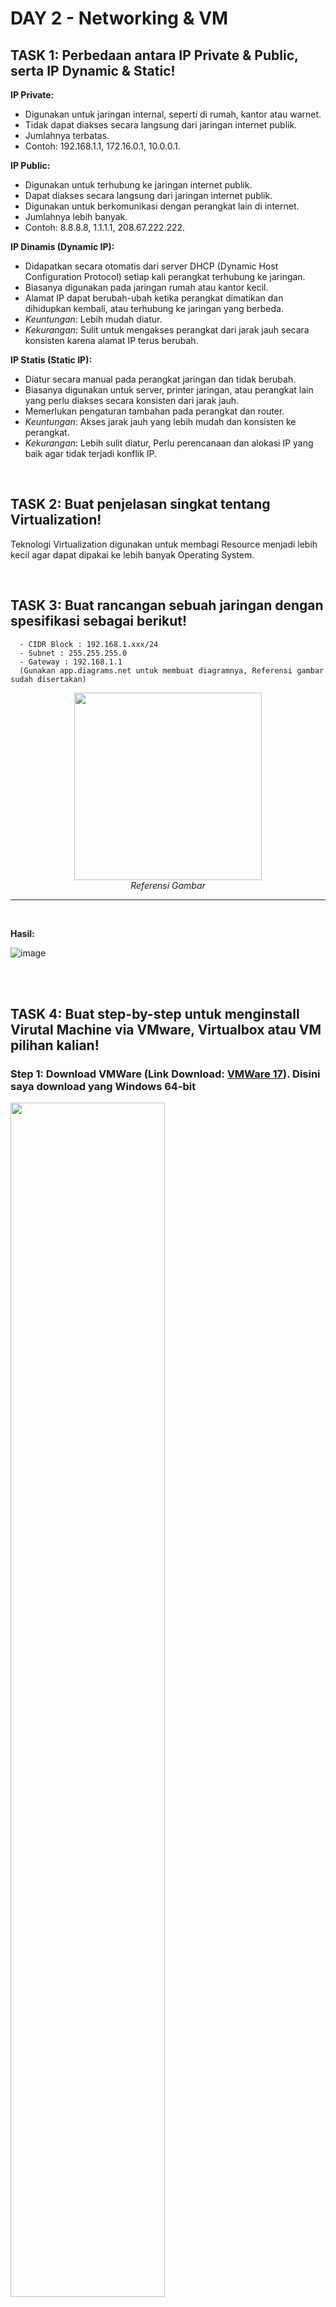 # DAY 2 - Networking & VM

## TASK 1: Perbedaan antara IP Private & Public, serta IP Dynamic & Static!

**IP Private:**
- Digunakan untuk jaringan internal, seperti di rumah, kantor atau warnet.
- Tidak dapat diakses secara langsung dari jaringan internet publik.
- Jumlahnya terbatas.
- Contoh: 192.168.1.1, 172.16.0.1, 10.0.0.1.

**IP Public:**
- Digunakan untuk terhubung ke jaringan internet publik.
- Dapat diakses secara langsung dari jaringan internet publik.
- Digunakan untuk berkomunikasi dengan perangkat lain di internet.
- Jumlahnya lebih banyak.
- Contoh: 8.8.8.8, 1.1.1.1, 208.67.222.222.

**IP Dinamis (Dynamic IP):**
- Didapatkan secara otomatis dari server DHCP (Dynamic Host Configuration Protocol) setiap kali perangkat terhubung ke jaringan.
- Biasanya digunakan pada jaringan rumah atau kantor kecil.
- Alamat IP dapat berubah-ubah ketika perangkat dimatikan dan dihidupkan kembali, atau terhubung ke jaringan yang berbeda.
- _Keuntungan_: Lebih mudah diatur.
- _Kekurangan_: Sulit untuk mengakses perangkat dari jarak jauh secara konsisten karena alamat IP terus berubah.

**IP Statis (Static IP):**
- Diatur secara manual pada perangkat jaringan dan tidak berubah.
- Biasanya digunakan untuk server, printer jaringan, atau perangkat lain yang perlu diakses secara konsisten dari jarak jauh.
- Memerlukan pengaturan tambahan pada perangkat dan router.
- _Keuntungan_: Akses jarak jauh yang lebih mudah dan konsisten ke perangkat.
- _Kekurangan_: Lebih sulit diatur, Perlu perencanaan dan alokasi IP yang baik agar tidak terjadi konflik IP.


<br>

## TASK 2: Buat penjelasan singkat tentang Virtualization!

Teknologi Virtualization digunakan untuk membagi Resource menjadi lebih kecil agar dapat dipakai ke lebih banyak Operating System.

<br>

## TASK 3: Buat rancangan sebuah jaringan dengan spesifikasi sebagai berikut!

      - CIDR Block : 192.168.1.xxx/24
      - Subnet : 255.255.255.0
      - Gateway : 192.168.1.1
      (Gunakan app.diagrams.net untuk membuat diagramnya, Referensi gambar sudah disertakan)
<p align="center">
<img src="https://lmsbzzbx.s3.ap-southeast-1.amazonaws.com/attachment/l0j333p1710842722479.png" width="300">
<br>
  <i>Referensi Gambar</i>
</p>
<hr>
<br>

**Hasil:**

![image](https://github.com/fadil05me/devops20-dumbways-AhmadFadillah/assets/45775729/4f968484-3222-45b5-a8ff-be479da2ce39)


<br><br>


## TASK 4: Buat step-by-step untuk menginstall Virutal Machine via VMware, Virtualbox atau VM pilihan kalian!


### Step 1: Download VMWare (Link Download: <a href="https://customerconnect.vmware.com/en/downloads/details?downloadGroup=WKST-PLAYER-1751&productId=1377&rPId=117008">VMWare 17</a>). Disini saya download yang Windows 64-bit

<img src="https://github.com/fadil05me/devops20-dumbways-AhmadFadillah/assets/45775729/7c6d51db-361d-455f-98a1-6e2c006c9d6a" width="70%"/>
<br><br>

### Step 2: Download ISO Ubuntu Server 22.04.4 LTS (Link Download: <a href="https://ubuntu.com/download/server#downloads">Ubuntu Server.iso</a>)

<img src="https://github.com/fadil05me/devops20-dumbways-AhmadFadillah/assets/45775729/a6987c75-df42-4437-aabd-966b90bd3d28" width="70%"/>
<br><br>

### Step 3: Install VMWare 17

Buka file installer VMWare yang sudah di download tadi, lalu klik Next.
<br>
![Screenshot 2024-03-20 203954](https://github.com/fadil05me/devops20-dumbways-AhmadFadillah/assets/45775729/b2fc3dfa-4554-44f7-a1f4-17e42d379607)
<br><br>
Ceklist pada "I accept the terms...".
<br>
![Screenshot 2024-03-20 204017](https://github.com/fadil05me/devops20-dumbways-AhmadFadillah/assets/45775729/40fb8d98-87c8-45d1-ad60-61b1317e0771)
<br><br>
Jika Hyper-V diaktifkan, maka akan muncul seperti ini dan ceklist pada bagian "Install Windows Hypervisor Platform (WHP) automatically".
<br>
![Screenshot 2024-03-20 204526](https://github.com/fadil05me/devops20-dumbways-AhmadFadillah/assets/45775729/a535f28a-2a09-4ad3-94c1-07faea6b5170)
<br><br>
Klik Next lagi.
<br>
![Screenshot 2024-03-20 204638](https://github.com/fadil05me/devops20-dumbways-AhmadFadillah/assets/45775729/0c863457-f7e3-48da-bd52-fa6ab3bcf0bb)
<br><br>
Disini saya hilangkan ceklist pada bagian "Join the VMWare Customer Experience Improvement Program", lalu klik next.
<br>
![Screenshot 2024-03-20 204733](https://github.com/fadil05me/devops20-dumbways-AhmadFadillah/assets/45775729/2f8d46e4-bcdb-4b59-8662-66a969408272)
<br><br>
Ceklist keduanya, Next...
<br>
![Screenshot 2024-03-20 204748](https://github.com/fadil05me/devops20-dumbways-AhmadFadillah/assets/45775729/b55d90b6-ebaa-405b-b0df-620cc686a128)
<br><br>
Lalu klik "Install".
<br>
![Screenshot 2024-03-20 204757](https://github.com/fadil05me/devops20-dumbways-AhmadFadillah/assets/45775729/a678d5ed-8c07-4f17-a289-c1641b57ae30)
<br><br>
Tunggu sampai proses selesai.
<br>
![Screenshot 2024-03-20 205115](https://github.com/fadil05me/devops20-dumbways-AhmadFadillah/assets/45775729/7fab3536-cca2-4995-98ba-cea8265e8757)
<br><br>

### Step 4: Install Ubuntu Server di VMWare
Jalankan aplikasi VMWare lalu klik Player -> File -> New Virtual Machine... atau dengan menekan tombol CTRL + N pada keyboard.
<br>
<img src="https://github.com/fadil05me/devops20-dumbways-AhmadFadillah/assets/45775729/55b04359-f6e0-4b9d-b666-a5610ca5557f" width="70%"/>
<br><br>
Pilih "Installer disc image file (iso)" lalu klik "Browse...".
<br>
<img src="https://github.com/fadil05me/devops20-dumbways-AhmadFadillah/assets/45775729/0cc980e3-6ee3-47d7-954c-449d99b07a3f" width="70%"/>
<br><br>
Cari file iso Ubuntu server yang sudah di download tadi lalu klik "Open".
<br>
<img src="https://github.com/fadil05me/devops20-dumbways-AhmadFadillah/assets/45775729/12f108a8-0706-487e-8b7c-e2231812480d" width="80%"/>
<br><br>
Klik Next
<br>
<img src="https://github.com/fadil05me/devops20-dumbways-AhmadFadillah/assets/45775729/e7cf7b7d-7897-401a-be99-86605215cc57" width="70%"/>
<br><br>
Pada bagian Location, bisa disesuaikan dimana nantinya akan menyimpan file VM dari ubuntu server. Jika sudah ok klik Next.
<br>
<img src="https://github.com/fadil05me/devops20-dumbways-AhmadFadillah/assets/45775729/fa3c4687-20d8-44dd-a966-39513efd2ca7" width="70%"/>
<br><br>
Selanjutnya, pada Maximum disk size isi berapa jumlah maximal storage yang akan diberikan untuk Ubuntu Server. Disini saya menggunakan 10GB Storage dan memilih "Split virtual disk into multiple files".
<br>
<img src="https://github.com/fadil05me/devops20-dumbways-AhmadFadillah/assets/45775729/2f06d8cf-c3c5-41c8-8f0d-b2407ab03c9c" width="70%"/>
<br><br>
Pilih "Customize Hardware...".
<br>
![image](https://github.com/fadil05me/devops20-dumbways-AhmadFadillah/assets/45775729/7bbdd0d4-f205-4811-986a-bfa0a2f6b4b1)
<br><br>
Disini saya menggunakan Memory sebanyak 2GB dan Processor 2 Core.
<br>
![image](https://github.com/fadil05me/devops20-dumbways-AhmadFadillah/assets/45775729/7397fdb4-13ce-40ec-9de2-6c54d8e275df)
<br><br>
Pada bagian Network Adapter, Pilih "Bridged" lalu klik "Configure Adapter".
<br>
![image](https://github.com/fadil05me/devops20-dumbways-AhmadFadillah/assets/45775729/95537d3f-be9e-4a0e-b862-6dee7be70dc7)
<br><br>
Disini jaringan internet komputer saya menggunakan wifi, maka saya pilih adapter wifi.
<br>
![image](https://github.com/fadil05me/devops20-dumbways-AhmadFadillah/assets/45775729/157cc363-e97f-41cc-a944-d75e5a850a88)
<br><br>
Untuk cara melihat adapter wifi yang digunakan, Tekan Start di Windows lalu cari "Control Panel", pilih Network and Internet -> Network and Sharing Center -> Klik nama jaringan / wifi yang digunakan (angka 1 di gambar) -> Klik Details. Di description itu adalah nama network adapternya.
<br>
<img src="https://github.com/fadil05me/devops20-dumbways-AhmadFadillah/assets/45775729/7d828a3f-195b-4c8b-bde1-242dc7ceb309" width="80%"/>
<br><br>
Selanjutnya, Klik "Close"
<br>
<img src="https://github.com/fadil05me/devops20-dumbways-AhmadFadillah/assets/45775729/e2fa0e9e-c090-4ca9-aac6-790e5216fce0" width="70%"/>
<br><br>
Ceklist pada bagian "Power on this virtual machine after creation" lalu Klik "Finish".
<br>
![image](https://github.com/fadil05me/devops20-dumbways-AhmadFadillah/assets/45775729/0922560a-7fad-4a5d-9441-adae29041c54)
<br><br>
Tunggu sampai muncul seperti ini, lalu tekan "Enter" pada keyboard.
<br>
<img src="https://github.com/fadil05me/devops20-dumbways-AhmadFadillah/assets/45775729/414b9c90-5d75-4862-9ac6-b2d11f33a807" width="70%"/>
<br><br>
Tunggu hingga tampilan seperti ini, Silahkan pilih bahasa yang diinginkan. Disini saya menggunakan bahasa Inggris. Jika sudah tekan Enter.
<br>
<img src="https://github.com/fadil05me/devops20-dumbways-AhmadFadillah/assets/45775729/32fe75ec-3585-490f-a2a5-ba57e200a771" width="80%"/>
<br><br>
Selanjutnya, ini adalah tampilan untuk memilih layout keyboard. Disini saya langsung pilih "Done".
<br>
<img src="https://github.com/fadil05me/devops20-dumbways-AhmadFadillah/assets/45775729/61a1af10-a721-4edf-b64f-da76f7d0a11a" width="80%"/>
<br><br>
Disini saya juga langsung pilih "Done".
<br>
<img src="https://github.com/fadil05me/devops20-dumbways-AhmadFadillah/assets/45775729/f371796d-d5e3-4c51-9236-73da17d7763f" width="70%"/>
<br><br>
Pada bagian ens33 tekan enter, lalu kebawah kebagian "Edit IPv4" enter.
<br>
<img src="https://github.com/fadil05me/devops20-dumbways-AhmadFadillah/assets/45775729/3cc88138-9fcc-4ea3-b321-951f028f7bd6" width="70%"/>
<br><br>
Pada bagian "IPv4 Method:" ganti menjadi Manual.
<img src="https://github.com/fadil05me/devops20-dumbways-AhmadFadillah/assets/45775729/13b30ad7-ed92-4078-b677-948a6c99eeeb" width="70%"/>
<br><br>
Sesuaikan dengan IP adapter wifi tadi, dengan catatan pada Address angka terakhir harus berbeda. Jika sudah pilih Save dan Done.
<br>
<img src="https://github.com/fadil05me/devops20-dumbways-AhmadFadillah/assets/45775729/791d42ba-cdd8-44ae-a95c-fb856c992342" width="70%"/>
<br><br>
Pada bagian ini saya langsung Done
<br>
<img src="https://github.com/fadil05me/devops20-dumbways-AhmadFadillah/assets/45775729/06027671-2113-4b22-a85a-d22625d0da08" width="70%"/>
<br><br>
Done lagi...
<br>
<img src="https://github.com/fadil05me/devops20-dumbways-AhmadFadillah/assets/45775729/8ba70f61-7726-43e3-ad80-c25861d4ad59" width="70%"/>
<br><br>
Pilih "Custom Storage Layout", lalu Done.
<br>
<img src="https://github.com/fadil05me/devops20-dumbways-AhmadFadillah/assets/45775729/4b60ccc4-d516-42f8-95a1-d61eb042e97a" width="70%"/>
<br><br>
Pilih pada bagian "free space", lalu pilih "Add GPT Partition".
<br>
<img src="https://github.com/fadil05me/devops20-dumbways-AhmadFadillah/assets/45775729/7b3fe255-e0d8-4842-b4f1-ef4c36be2603" width="70%"/>
<br><br>
Size disini saya isi "8G" yaitu 8 Giga Byte, formatnya pilih "ext4", mount pilih "/". Lalu Create.
<br>
<img src="https://github.com/fadil05me/devops20-dumbways-AhmadFadillah/assets/45775729/1e1d94c2-c5a3-48d0-8ceb-051eec11d21f" width="70%"/>
<br><br>
Selanjutnya kita tambahkan Swap Space dengan mengulangi cara diatas tadi, untuk Sizenya "1.800G" lalu formatnya "swap".
<br>
<img src="https://github.com/fadil05me/devops20-dumbways-AhmadFadillah/assets/45775729/9cd2bd94-566a-48b5-b493-376b764ef4af" width="70%"/>
<br><br>
Untuk hasilnya seperti ini, Selanjutnya pilih Done dan Continue.
<br>
<img src="https://github.com/fadil05me/devops20-dumbways-AhmadFadillah/assets/45775729/197ee9f5-6cb8-4b56-b3dd-96cc9b81df19" width="60%"/>
<br><br>
Masukkan nama, nama server, username, dan password sesuai kebutuhan. Jika sudah pilih "Done".
<br>
<img src="https://github.com/fadil05me/devops20-dumbways-AhmadFadillah/assets/45775729/b89ab985-2092-4492-822b-39faf637090f" width="60%"/>
<br><br>
Pada bagian ini pilih "Skip for now", lalu "Continue".
<br>
<img src="https://github.com/fadil05me/devops20-dumbways-AhmadFadillah/assets/45775729/f93a8b85-a2ec-4a05-bedb-a20466e95694" width="60%"/>
<br><br>
Berikan tanda "X" pada "Install OpenSSH Server", lalu Done.
<br>
<img src="https://github.com/fadil05me/devops20-dumbways-AhmadFadillah/assets/45775729/367e6ad4-6976-481c-be17-d1e62b0c55fd" width="60%"/>
<br><br>
Disini saya langsung pilih Done.
<br>
<img src="https://github.com/fadil05me/devops20-dumbways-AhmadFadillah/assets/45775729/ca130f56-2b16-47f8-8dad-1efdcf215fa1" width="60%"/>
<br><br>
Tunggu sampai proses installasi selesai.
<br>
<img src="https://github.com/fadil05me/devops20-dumbways-AhmadFadillah/assets/45775729/a9d5e081-585d-4d7d-9972-a6f9d9f0164b" width="60%"/>
<br><br>
Jika sudah selesai, pilih "Reboot Now".
<br>
<img src="https://github.com/fadil05me/devops20-dumbways-AhmadFadillah/assets/45775729/dffca4fe-65a2-4105-8ca8-adc33679e041" width="60%"/>
<br><br>
Jika sudah sampai sini, silahkan login dengan menginput username lalu password.
<br>
<img src="https://github.com/fadil05me/devops20-dumbways-AhmadFadillah/assets/45775729/298f4fc0-ac8c-41d2-b793-048920ac28bc" width="60%"/>
<br><br>
Jika sudah login, maka tampilannya seperti ini.
<br>
<img src="https://github.com/fadil05me/devops20-dumbways-AhmadFadillah/assets/45775729/23cf12b0-1dd6-4167-9a3f-a891bbb11011" width="60%"/>


